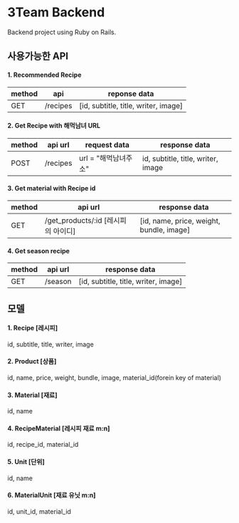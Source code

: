 # 3Team Backend

Backend project using Ruby on Rails.

## 사용가능한 API

#### 1. Recommended Recipe

| method | api      | reponse data                         |
| ------ | -------- | ------------------------------------ |
| GET    | /recipes | [id, subtitle, title, writer, image] |

#### 2. Get Recipe with 해먹남녀 URL

| method | api url  | request data   | response data                      |
| ------ | -------- | -------------- | ---------------------------------- |
| POST   | /recipes | url = "해먹남녀주소" | id, subtitle, title, writer, image |

#### 3. Get material with Recipe id

| method | api url                      | response data                            |
| ------ | ---------------------------- | ---------------------------------------- |
| GET    | /get_products/:id [레시피의 아이디] | [id, name, price, weight, bundle, image] |

#### 4. Get season recipe

| method | api url | response data                        |
| ------ | ------- | ------------------------------------ |
| GET    | /season | [id, subtitle, title, writer, image] |



## 모델

#### 1. Recipe [레시피]

id, subtitle, title, writer, image

#### 2. Product [상품]

id, name, price, weight, bundle, image, material_id(forein key of material)

#### 3. Material [재료]

id, name

#### 4. RecipeMaterial [레시피 재료 m:n]

id, recipe_id, material_id

#### 5. Unit [단위]

id, name

#### 6. MaterialUnit [재료 유닛 m:n]

id, unit_id, material_id



